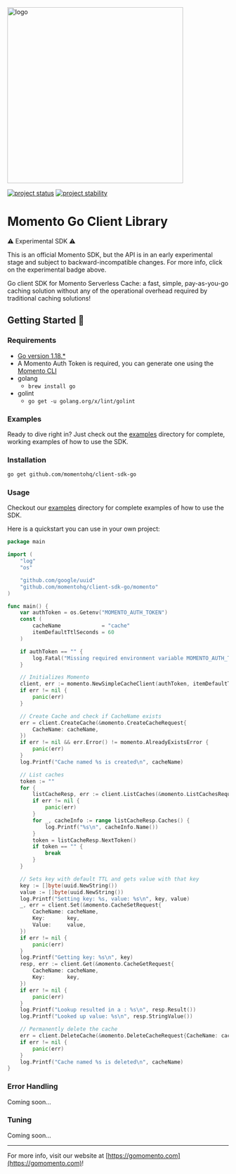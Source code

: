 <head>
  <meta name="Momento Go Client Library Documentation" content="Go client software development kit for Momento Serverless Cache">
</head>
<img src="https://docs.momentohq.com/img/logo.svg" alt="logo" width="400"/>

[![project status](https://momentohq.github.io/standards-and-practices/badges/project-status-official.svg)](https://github.com/momentohq/standards-and-practices/blob/main/docs/momento-on-github.md)
[![project stability](https://momentohq.github.io/standards-and-practices/badges/project-stability-experimental.svg)](https://github.com/momentohq/standards-and-practices/blob/main/docs/momento-on-github.md) 

# Momento Go Client Library


:warning: Experimental SDK :warning:

This is an official Momento SDK, but the API is in an early experimental stage and subject to backward-incompatible
changes.  For more info, click on the experimental badge above.


Go client SDK for Momento Serverless Cache: a fast, simple, pay-as-you-go caching solution without
any of the operational overhead required by traditional caching solutions!



## Getting Started :running:

### Requirements

- [Go version 1.18.\*](https://go.dev/dl/)
- A Momento Auth Token is required, you can generate one using
  the [Momento CLI](https://github.com/momentohq/momento-cli)
- golang
  - `brew install go`
- golint
  - `go get -u golang.org/x/lint/golint`

### Examples

Ready to dive right in? Just check out the [examples](./examples/README.md) directory for complete, working examples of
how to use the SDK.

### Installation

```bash
go get github.com/momentohq/client-sdk-go
```

### Usage

Checkout our [examples](./examples/README.md) directory for complete examples of how to use the SDK.

Here is a quickstart you can use in your own project:

```go
package main

import (
	"log"
	"os"

	"github.com/google/uuid"
	"github.com/momentohq/client-sdk-go/momento"
)

func main() {
	var authToken = os.Getenv("MOMENTO_AUTH_TOKEN")
	const (
		cacheName             = "cache"
		itemDefaultTtlSeconds = 60
	)

	if authToken == "" {
		log.Fatal("Missing required environment variable MOMENTO_AUTH_TOKEN")
	}

	// Initializes Momento
	client, err := momento.NewSimpleCacheClient(authToken, itemDefaultTtlSeconds)
	if err != nil {
		panic(err)
	}

	// Create Cache and check if CacheName exists
	err = client.CreateCache(&momento.CreateCacheRequest{
		CacheName: cacheName,
	})
	if err != nil && err.Error() != momento.AlreadyExistsError {
		panic(err)
	}
	log.Printf("Cache named %s is created\n", cacheName)

	// List caches
	token := ""
	for {
		listCacheResp, err := client.ListCaches(&momento.ListCachesRequest{NextToken: token})
		if err != nil {
			panic(err)
		}
		for _, cacheInfo := range listCacheResp.Caches() {
			log.Printf("%s\n", cacheInfo.Name())
		}
		token = listCacheResp.NextToken()
		if token == "" {
			break
		}
	}

	// Sets key with default TTL and gets value with that key
	key := []byte(uuid.NewString())
	value := []byte(uuid.NewString())
	log.Printf("Setting key: %s, value: %s\n", key, value)
	_, err = client.Set(&momento.CacheSetRequest{
		CacheName: cacheName,
		Key:       key,
		Value:     value,
	})
	if err != nil {
		panic(err)
	}
	log.Printf("Getting key: %s\n", key)
	resp, err := client.Get(&momento.CacheGetRequest{
		CacheName: cacheName,
		Key:       key,
	})
	if err != nil {
		panic(err)
	}
	log.Printf("Lookup resulted in a : %s\n", resp.Result())
	log.Printf("Looked up value: %s\n", resp.StringValue())

	// Permanently delete the cache
	err = client.DeleteCache(&momento.DeleteCacheRequest{CacheName: cacheName})
	if err != nil {
		panic(err)
	}
	log.Printf("Cache named %s is deleted\n", cacheName)
}

```

### Error Handling

Coming soon...

### Tuning

Coming soon...

----------------------------------------------------------------------------------------
For more info, visit our website at [https://gomomento.com](https://gomomento.com)!
